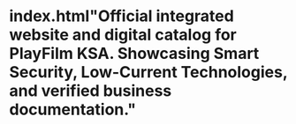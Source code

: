 # index.html"Official integrated website and digital catalog for PlayFilm KSA. Showcasing Smart Security, Low-Current Technologies, and verified business documentation."

